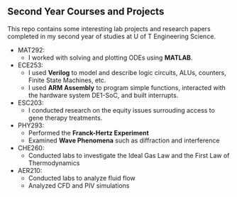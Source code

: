 ## Second Year Courses and Projects

This repo contains some interesting lab projects and research papers completed in my second year of studies at U of T Engineering Science.

* MAT292:
  * I worked with solving and plotting ODEs using **MATLAB**.
* ECE253: 
  * I used **Verilog** to model and describe logic circuits, ALUs, counters, Finite State Machines, etc.
  * I used **ARM Assembly** to program simple functions, interacted with the hardware system DE1-SoC, and built interrupts.
* ESC203:
  * I conducted research on the equity issues surrouding access to gene therapy treatments.
* PHY293:
  * Performed the **Franck-Hertz Experiment**
  * Examined **Wave Phenomena** such as diffraction and interference
* CHE260:
  * Conducted labs to investigate the Ideal Gas Law and the First Law of Thermodynamics
* AER210:
  * Conducted labs to analyze fluid flow
  * Analyzed CFD and PIV simulations
